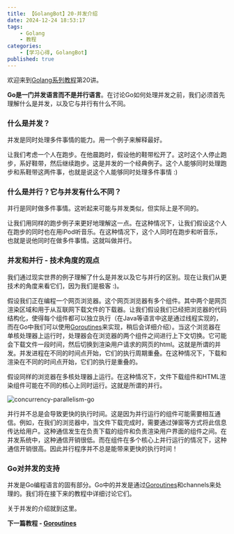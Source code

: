 ```yaml
---
title: 【GolangBot】20-并发介绍
date: 2024-12-24 18:53:17
tags: 
    - Golang
    - 教程
categories:
    - [学习心得, GolangBot]
published: true
---
```




欢迎来到[Golang系列教程](../golangbot/)第20讲。



**Go是一门并发语言而不是并行语言**。在讨论Go如何处理并发之前，我们必须首先理解什么是并发，以及它与并行有什么不同。

### 什么是并发？

并发是同时处理多件事情的能力。用一个例子来解释最好。

让我们考虑一个人在跑步。在他晨跑时，假设他的鞋带松开了。这时这个人停止跑步，系好鞋带，然后继续跑步。这是并发的一个经典例子。这个人能够同时处理跑步和系鞋带这两件事，也就是说这个人能够同时处理多件事情 :)

### 什么是并行？它与并发有什么不同？

并行是同时做多件事情。这听起来可能与并发类似，但实际上是不同的。

让我们用同样的跑步例子来更好地理解这一点。在这种情况下，让我们假设这个人在跑步的同时也在用iPod听音乐。在这种情况下，这个人同时在跑步和听音乐，也就是说他同时在做多件事情。这就叫做并行。

### 并发和并行 - 技术角度的观点

我们通过现实世界的例子理解了什么是并发以及它与并行的区别。现在让我们从更技术的角度来看它们，因为我们是极客 :)。

假设我们正在编程一个网页浏览器。这个网页浏览器有多个组件。其中两个是网页渲染区域和用于从互联网下载文件的下载器。让我们假设我们已经把浏览器的代码结构化，使得每个组件都可以独立执行（在Java等语言中这是通过线程实现的，而在Go中我们可以使用[Goroutines](../【GolangBot】21-Goroutines)来实现，稍后会详细介绍）。当这个浏览器在单核处理器上运行时，处理器会在浏览器的两个组件之间进行上下文切换。它可能会下载文件一段时间，然后切换到渲染用户请求的网页的html。这就是所谓的并发。并发进程在不同的时间点开始，它们的执行周期重叠。在这种情况下，下载和渲染在不同的时间点开始，它们的执行是重叠的。

假设同样的浏览器在多核处理器上运行。在这种情况下，文件下载组件和HTML渲染组件可能在不同的核心上同时运行。这就是所谓的并行。

![concurrency-parallelism-go](https://golangbot.com/content/images/2017/06/concurrency-parallelism-copy.png)

并行并不总是会导致更快的执行时间。这是因为并行运行的组件可能需要相互通信。例如，在我们的浏览器中，当文件下载完成时，需要通过弹窗等方式将此信息传达给用户。这种通信发生在负责下载的组件和负责渲染用户界面的组件之间。在并发系统中，这种通信开销很低。而在组件在多个核心上并行运行的情况下，这种通信开销很高。因此并行程序并不总是能带来更快的执行时间！

### Go对并发的支持

并发是Go编程语言的固有部分。Go中的并发是通过[Goroutines](../【GolangBot】21-Goroutines)和channels来处理的。我们将在接下来的教程中详细讨论它们。

关于并发的介绍就到这里。


**下一篇教程 - [Goroutines](https://golangbot.com/goroutines/)**

